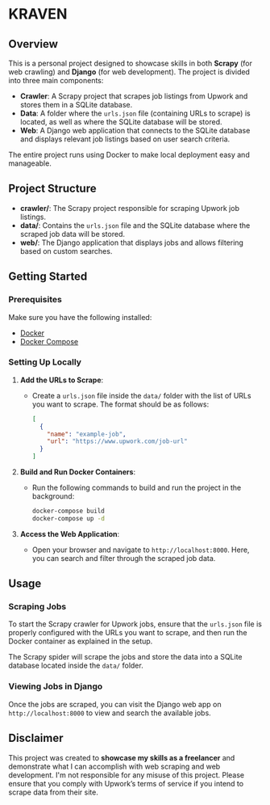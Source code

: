 # KRAVEN

## Overview

This is a personal project designed to showcase skills in both **Scrapy** (for web crawling) and **Django** (for web development). The project is divided into three main components:
- **Crawler**: A Scrapy project that scrapes job listings from Upwork and stores them in a SQLite database.
- **Data**: A folder where the `urls.json` file (containing URLs to scrape) is located, as well as where the SQLite database will be stored.
- **Web**: A Django web application that connects to the SQLite database and displays relevant job listings based on user search criteria.

The entire project runs using Docker to make local deployment easy and manageable.

## Project Structure

- **crawler/**: The Scrapy project responsible for scraping Upwork job listings.
- **data/**: Contains the `urls.json` file and the SQLite database where the scraped job data will be stored.
- **web/**: The Django application that displays jobs and allows filtering based on custom searches.

## Getting Started

### Prerequisites

Make sure you have the following installed:
- [Docker](https://www.docker.com/get-started)
- [Docker Compose](https://docs.docker.com/compose/install/)

### Setting Up Locally

1. **Add the URLs to Scrape**:
   - Create a `urls.json` file inside the `data/` folder with the list of URLs you want to scrape. The format should be as follows:
     ```json
     [
       {
         "name": "example-job",
         "url": "https://www.upwork.com/job-url"
       }
     ]
     ```

2. **Build and Run Docker Containers**:
   - Run the following commands to build and run the project in the background:
     ```bash
     docker-compose build
     docker-compose up -d
     ```

3. **Access the Web Application**:
   - Open your browser and navigate to `http://localhost:8000`. Here, you can search and filter through the scraped job data.

## Usage

### Scraping Jobs

To start the Scrapy crawler for Upwork jobs, ensure that the `urls.json` file is properly configured with the URLs you want to scrape, and then run the Docker container as explained in the setup.

The Scrapy spider will scrape the jobs and store the data into a SQLite database located inside the `data/` folder.

### Viewing Jobs in Django

Once the jobs are scraped, you can visit the Django web app on `http://localhost:8000` to view and search the available jobs.

## Disclaimer

This project was created to **showcase my skills as a freelancer** and demonstrate what I can accomplish with web scraping and web development. I'm not responsible for any misuse of this project. Please ensure that you comply with Upwork’s terms of service if you intend to scrape data from their site.

